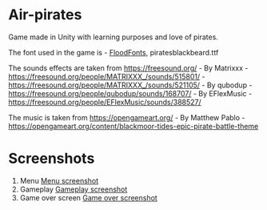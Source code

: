 # Air-pirates
Game made in Unity with learning purposes and love of pirates.

The font used in the game is - [FloodFonts](https://www.dafont.com/pirates-ff.font?text=Air+pirates), piratesblackbeard.ttf

The sounds effects are taken from https://freesound.org/
    - By Matrixxx
      - https://freesound.org/people/MATRIXXX_/sounds/515801/
      - https://freesound.org/people/MATRIXXX_/sounds/521105/
    - By qubodup
      - https://freesound.org/people/qubodup/sounds/168707/
    - By EFlexMusic
      - https://freesound.org/people/EFlexMusic/sounds/388527/

The music is taken from https://opengameart.org/
    - By Matthew Pablo - https://opengameart.org/content/blackmoor-tides-epic-pirate-battle-theme

# Screenshots

1. Menu
   [Menu screenshot](screenshots/menu.png)
2. Gameplay
   [Gameplay screenshot](screenshots/game.png)
3. Game over screen
   [Game over screenshot](screenshots/gameover.png)
